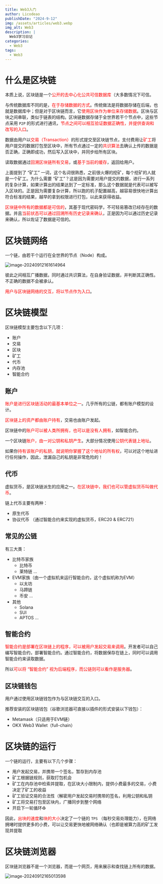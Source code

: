 ```yaml
---
title: Web3入门
author: Licodeao
publishDate: "2024-9-12"
img: /assets/articles/web3.webp
img_alt: Web3
description: |
  Web3学习日记
categories:
  - Web3
tags:
  - Web3
---
```


# 什么是区块链

本质上说，区块链是一个<font color="red">公开的去中心化公共可信数据库</font>（大多数情况下可信。

与传统数据库不同的是，<font color="red">在于存储数据的方式</font>。传统做法是将数据存储在后端，也就是数据库中；但是对于区块链而言，它<font color="red">使用区块作为单位来存储数据</font>。区块与区块之间串联，类似于链表的结构。区块链数据存储于全世界若干个节点中，这些节点采用 `P2P` 的形式进行通讯，<font color="red">节点之间可以相互验证数据正确性，并提供查询和改写的入口</font>。

数据由用户以<font color="red">交易（Transaction）</font>的形式提交至区块链节点，支付费用让<font color="red">矿工</font>将用户提交的数据打包至区块中，所有节点通过一定的<font color="red">共识算法</font>去确认上传的数据是否正确，正确即成功，然后写入区块中，并同步给所有区块。

读取数据通过<font color="red">回溯区块链所有交易</font>，或<font color="red">基于当前的缓存</font>，返回给用户。

上面提到了 “矿工” 一词，这个名词很熟悉，之前很火爆的挖矿，每个挖矿的人就是一个矿工。为什么需要 “矿工”？这是因为需要对用户提交的数据，进行一系列的复杂计算，如果计算出的结果达到了一定标准，那么这个数据就是代表可以被写入区块的。正是因为需要复杂计算，所以跑的机子配置越高，越容易很快地计算出符合标准的结果，越早的拿到权限进行打包，以此来获得收益。

<font color="red">区块链中所有的数据都是可信的</font>，其基于现代密码学，不可轻易篡改已经存在的数据。并且<font color="red">当前状态可以通过回溯所有历史记录来确认</font>，正是因为可以通过历史记录来确认，所以佐证了数据是可信的。

# 区块链网络

一个链，由若干个运行在全世界的节点（Node）构成。

![image-20240912161614964](https://typora-licodeao.oss-cn-guangzhou.aliyuncs.com/typoraImg/image-20240912161614964.png)

彼此之间相互广播数据，同时通过共识算法，在自身验证数据，并判断其正确性。不正确的数据不会被承认。

<font color="red">用户与区块链网络的交互，将以节点作为入口</font>。

# 区块链模型

区块链模型主要包含以下几项：

* 账户
* 交易
* 区块
* 矿工
* 代币
* 内存池
* 智能合约

## 账户

<font color="red">账户是进行区块链活动的最基本单位之一</font>。几乎所有的公链，都有账户模型的设计。

<font color="red">区块链上的资产都由账户持有</font>，交易也由账户发起。

区块链中的<font color="red">账户可以被人类所拥有，也可以是没有人拥有</font>，如智能合约。

一个区块链<font color="red">账户，由一对公钥和私钥产生</font>。大部分情况使用<font color="red">公钥代表链上地址</font>。

如果你<font color="red">持有该账户的私钥，就说明你掌握了这个地址的所有权</font>，可以对这个地址进行任何操作，因此，泄漏自己的私钥是非常危险的！

## 代币

虚拟货币，是区块链派生的应用之一。<font color="red">在区块链中，我们也可以管虚拟货币叫做代币</font>。

链上代币主要有两种：

* 原生代币
* 协议代币 （通过智能合约来实现的虚拟货币，ERC20 & ERC721）

## 常见的公链

有三大类：

* 比特币家族
  * 比特币
  * 莱特链 ...
* EVM家族（由一个虚拟机来运行智能合约，这个虚拟机称为EVM）
  * 以太坊
  * 马蹄链
  * 币安 ...
* 其他
  * Solana
  * SUI
  * APTOS ...

## 智能合约

<font color="red">智能合约是部署在区块链上的程序，可以被用户发起交易来调用</font>。开发者可以自己编写智能合约，部署智能合约。通过智能合约，将数据保存在链上，同时可以调用智能合约来读取数据。

所以<font color="red">可以将 “智能合约” 视为后端程序，而公链则可以看作是服务器</font>。

## 区块链钱包

用户通过使用区块链钱包作为与区块链交互的入口。

推荐安装的区块链钱包（谷歌浏览器可直接以插件的形式安装以下钱包）：

* Metamask（只适用于EVM链）
* OKX Web3 Wallet（full-chain）

# 区块链的运行

一个链的运行，主要有以下几个步骤：

* 用户发起交易，并携带一个签名，暂存到内存池
* 矿工根据链规则，获取打包机会
* 矿工在内存池中检索并提取，在区块大小限制内，提供小费最多的交易，小费决定了矿工的收益
* 矿工验证交易的合法性（解密用户发起交易时携带的签名，利用公钥和私钥
* 矿工将交易打包至区块内，广播同步到整个网络
* 开启下一轮循环♻️

因此，<font color="red">出块的速度</font>和<font color="red">块的大小</font>决定了一个链的 `TPS` （每秒交易处理能力），在网络拥堵时提供更多的小费，可以让交易更快地被网络确认（也即是被算力高的矿工发现并提取

# 区块链浏览器

区块链浏览器不是一个浏览器，而是一个网页，用来展示和查找链上所有的数据。

![image-20240912165013598](https://typora-licodeao.oss-cn-guangzhou.aliyuncs.com/typoraImg/image-20240912165013598.png)